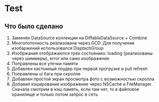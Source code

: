 # Test

## Что было сделано
1. Заменён DataSource коллекции на DiffableDataSource + Combine
2. Многопоточность реализована через GCD. Для получения изобаржений использовался DisptachGroup
3. Изобржания отображаются трёх состояниях: loading (реализованы через шиммеры), error или само изображение
4. Поправлены все утечки памяти
5. Добавлен кастомный лоудер при первой прогрузке и pull refresh
6. Поправлены ui баги при скролле
7. Добавлен простой экран просмотра фото с возможностью скролла
8. Добавил кэширование изображение через NSCache и FileManager. Сначала смотрим в кэш память, если там нет, то в файловое хранилище и только потом запрос в сеть
